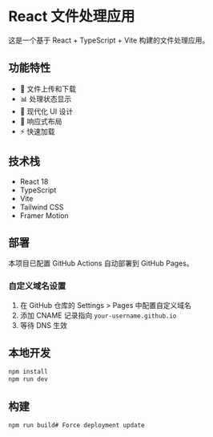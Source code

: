# React 文件处理应用

这是一个基于 React + TypeScript + Vite 构建的文件处理应用。

## 功能特性

- 📁 文件上传和下载
- 📊 处理状态显示
- 🎨 现代化 UI 设计
- 📱 响应式布局
- ⚡ 快速加载

## 技术栈

- React 18
- TypeScript
- Vite
- Tailwind CSS
- Framer Motion

## 部署

本项目已配置 GitHub Actions 自动部署到 GitHub Pages。

### 自定义域名设置

1. 在 GitHub 仓库的 Settings > Pages 中配置自定义域名
2. 添加 CNAME 记录指向 `your-username.github.io`
3. 等待 DNS 生效

## 本地开发

```bash
npm install
npm run dev
```

## 构建

```bash
npm run build# Force deployment update
